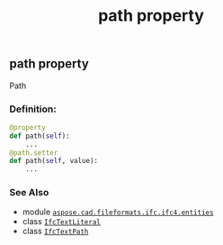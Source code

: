 ﻿---
title: path property
second_title: Aspose.CAD for Python via .NET API References
description: 
type: docs
weight: 50
url: /aspose.cad.fileformats.ifc.ifc4.entities/ifctextliteral/path/
is_root: false
---

## path property


Path
### Definition:
```python
@property
def path(self):
    ...
@path.setter
def path(self, value):
    ...
```

### See Also
* module [`aspose.cad.fileformats.ifc.ifc4.entities`](../../)
* class [`IfcTextLiteral`](/cad/python-net/aspose.cad.fileformats.ifc.ifc4.entities/ifctextliteral)
* class [`IfcTextPath`](/cad/python-net/aspose.cad.fileformats.ifc.ifc4.types/ifctextpath)
